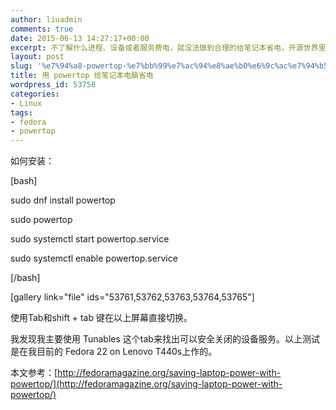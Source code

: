 ```yaml
---
author: liuadmin
comments: true
date: 2015-06-13 14:27:17+00:00
excerpt: 不了解什么进程、设备或者服务费电，就没法做到合理的给笔记本省电，开源世界里最不缺的就是活雷锋，想要什么工具只需要搜一下便可以发现到一堆。本文介绍一个查看笔记本电脑耗电情况的工具powertop。
layout: post
slug: '%e7%94%a8-powertop-%e7%bb%99%e7%ac%94%e8%ae%b0%e6%9c%ac%e7%94%b5%e8%84%91%e7%9c%81%e7%94%b5'
title: 用 powertop 给笔记本电脑省电
wordpress_id: 53758
categories:
- Linux
tags:
- fedora
- powertop
---
```


如何安装：

[bash]

sudo dnf install powertop

sudo powertop

sudo systemctl start powertop.service

sudo systemctl enable powertop.service

[/bash]

[gallery link="file" ids="53761,53762,53763,53764,53765"]

使用Tab和shift + tab 键在以上屏幕直接切换。

我发现我主要使用 Tunables 这个tab来找出可以安全关闭的设备服务。以上测试是在我目前的 Fedora 22 on Lenovo T440s上作的。

本文参考：[http://fedoramagazine.org/saving-laptop-power-with-powertop/](http://fedoramagazine.org/saving-laptop-power-with-powertop/)
